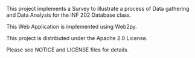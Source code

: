 This project implements a Survey to illustrate a
process of Data gathering and Data Analysis for
the INF 202 Database class.

This Web Application is implemented using Web2py.

This project is distributed under the Apache 2.0 License.

Please see NOTICE and LICENSE files for details.

